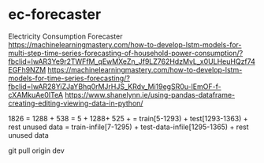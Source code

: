 # ec-forecaster
Electricity Consumption Forecaster
https://machinelearningmastery.com/how-to-develop-lstm-models-for-multi-step-time-series-forecasting-of-household-power-consumption/?fbclid=IwAR3Ye9r2TWFfM_qEwMXeZn_Jf9LZ762HdzMvL_x0ULHeuHQzf74EGFh9NZM
https://machinelearningmastery.com/how-to-develop-lstm-models-for-time-series-forecasting/?fbclid=IwAR28YiZJaYBhq0rMJrHJS_KRdv_Mi19egSR0u-lEmOF-f-cXAMkuAe0ITeA
https://www.shanelynn.ie/using-pandas-dataframe-creating-editing-viewing-data-in-python/


1826 = 1288 + 538
= 5 + 1288+ 525 + 
= train[5-1293) + test[1293-1363) +  rest unused data
= train-infile[7-1295) + test-data-infile[1295-1365) + rest unused data


 git pull origin dev
